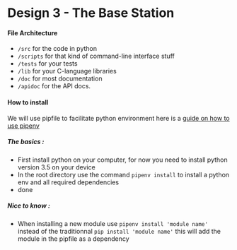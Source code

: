 # Design 3 -  The Base Station

#### File Architecture
 - `/src` for the code in python
 - `/scripts` for that kind of command-line interface stuff
 - `/tests` for your tests
 - `/lib` for your C-language libraries
 - `/doc` for most documentation
 - `/apidoc` for the API docs.


#### How to install
We will use pipfile to facilitate python environment here is a [guide on how to use pipenv](https://realpython.com/pipenv-guide/)
##### The basics :
 - First install python on your computer, for now you need to install python version 3.5 on your device
 - In the root directory use the command `pipenv install` to install a python env and all required dependencies
 - done

##### Nice to know :
 - When installing a new module use `pipenv install 'module name'` instead of the traditionnal `pip install 'module name'` this will add the module in the pipfile as a dependency